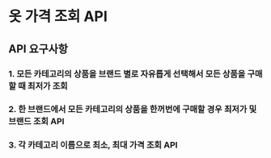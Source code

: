 # 옷 가격 조회 API

## API 요구사항

### 1. 모든 카테고리의 상품을 브랜드 별로 자유롭게 선택해서 모든 상품을 구매할 때 최저가 조회

### 2. 한 브랜드에서 모든 카테고리의 상품을 한꺼번에 구매할 경우 최저가 및 브랜드 조회 API

### 3. 각 카테고리 이름으로 최소, 최대 가격 조회 API


## 
